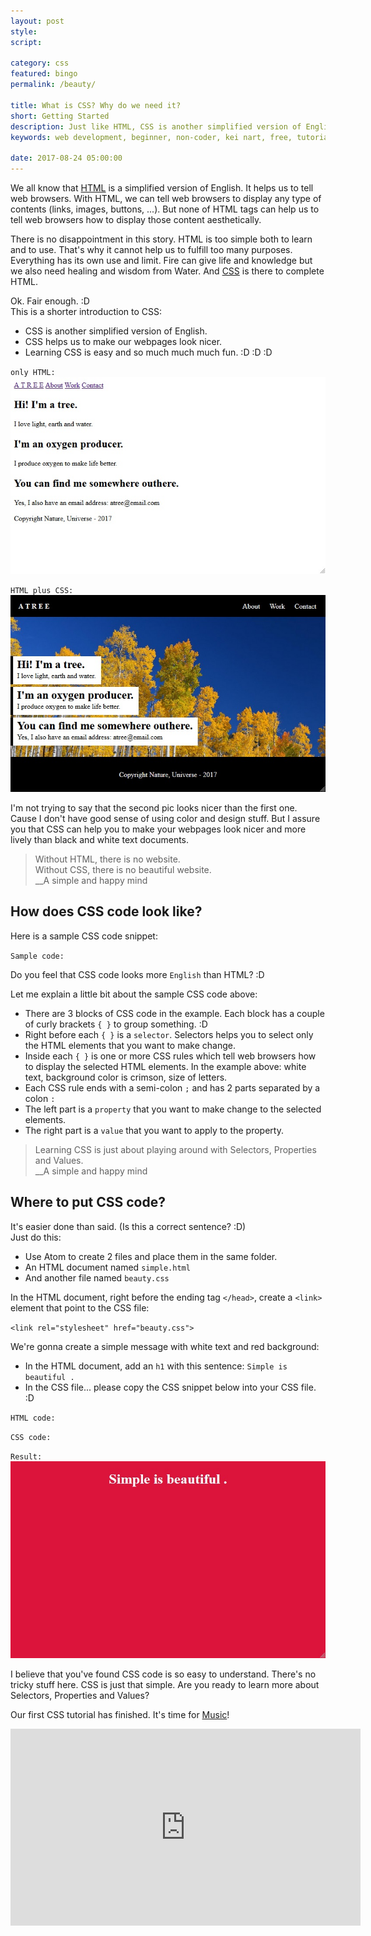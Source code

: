 ```yaml
---
layout: post
style:
script:

category: css
featured: bingo
permalink: /beauty/

title: What is CSS? Why do we need it?
short: Getting Started
description: Just like HTML, CSS is another simplified version of English. <br>CSS help us to make our websites look nicer. <br>Learning CSS is so much fun.
keywords: web development, beginner, non-coder, kei nart, free, tutorial, coding, programming, code nart, html, css, intro

date: 2017-08-24 05:00:00
---
```


We all know that [HTML](https://developer.mozilla.org/en-US/docs/Web/HTML "ext")
is a simplified version of English. It helps us to tell web browsers. With HTML,
we can tell web browsers to display any type of contents (links, images, buttons,
...). But none of HTML tags can help us to tell web browsers how to display
those content aesthetically.

There is no disappointment in this story. HTML is too simple both to learn and
to use. That's why it cannot help us to fulfill too many purposes. Everything
has its own use and limit. Fire can give life and knowledge but we also need
healing and wisdom from Water. And
[CSS](https://developer.mozilla.org/en-US/docs/Web/CSS "ext") is there to
complete HTML.

Ok. Fair enough. :D  
This is a shorter introduction to CSS:

- CSS is another simplified version of English.
- CSS helps us to make our webpages look nicer.
- Learning CSS is easy and so much much much fun. :D :D :D

`only HTML:`
![a webpage's look without css](/images/css-1/alife.jpg)

`HTML plus CSS:`
![a webpage's look with css help](/images/html-4/atree.jpg)

I'm not trying to say that the second pic looks nicer than the first one. Cause
I don't have good sense of using color and design stuff. But I assure you that
CSS can help you to make your webpages look nicer and more lively than black
and white text documents.

> Without HTML, there is no website.  
> Without CSS, there is no beautiful website.  
> \_\_A simple and happy mind

## How does CSS code look like?

Here is a sample CSS code snippet:

`Sample code:`
<script src="https://gist.github.com/codenart/4b52fbda1a1252823a9dc32cacfef883.js"></script>

Do you feel that CSS code looks more `English` than HTML? :D

Let me explain a little bit about the sample CSS code above:

- There are 3 blocks of CSS code in the example. Each block has a couple of curly
brackets `{ }` to group something. :D
- Right before each `{ }` is a `selector`. Selectors helps you to select only the
HTML elements that you want to make change.
- Inside each `{ }` is one or more CSS rules which tell web browsers how to
display the selected HTML elements. In the example above: white text,
background color is crimson, size of letters.
- Each CSS rule ends with a semi-colon `;` and has 2 parts separated by a colon `:`
- The left part is a `property` that you want to make change to the selected elements.
- The right part is a `value` that you want to apply to the property.

> Learning CSS is just about playing around with Selectors, Properties and Values.  
> \_\_A simple and happy mind

## Where to put CSS code?

It's easier done than said. (Is this a correct sentence? :D)  
Just do this:

- Use Atom to create 2 files and place them in the same folder.
- An HTML document named `simple.html`
- And another file named `beauty.css`

In the HTML document, right before the ending tag `</head>`, create a `<link>`
element that point to the CSS file:

`<link rel="stylesheet" href="beauty.css">`

We're gonna create a simple message with white text and red background:
- In the HTML document, add an `h1` with this sentence: `Simple is beautiful .`
- In the CSS file... please copy the CSS snippet below into your CSS file. :D

`HTML code:`
<script src="https://gist.github.com/codenart/25caa2f56814e72e174bf76f263ba8b0.js"></script>

`CSS code:`
<script src="https://gist.github.com/codenart/0b5e434dc57ca6e4354bc940dad041b8.js"></script>

`Result:`
![simple](/images/css-1/simple.jpg)

I believe that you've found CSS code is so easy to understand. There's no tricky
stuff here. CSS is just that simple. Are you ready to learn more about Selectors,
Properties and Values?

Our first CSS tutorial has finished. It's time for
[Music](https://www.youtube.com/watch?v=isx1oNFDki4 "ext")!

<div class="embed">
   <iframe width="560" height="315"
           src="https://www.youtube.com/embed/isx1oNFDki4?ecver=1"
           frameborder="0" allowfullscreen>
   </iframe>
</div>
